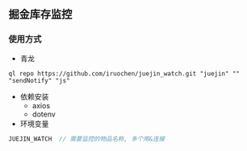 ## 掘金库存监控
### 使用方式
- 青龙
```shell
ql repo https://github.com/iruochen/juejin_watch.git "juejin" "" "sendNotify" "js"
```
- 依赖安装
    - axios
    - dotenv
- 环境变量
```js
JUEJIN_WATCH  // 需要监控的物品名称, 多个用&连接
```